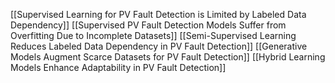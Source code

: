 [[Supervised Learning for PV Fault Detection is Limited by Labeled Data Dependency]]
[[Supervised PV Fault Detection Models Suffer from Overfitting Due to Incomplete Datasets]]
[[Semi-Supervised Learning Reduces Labeled Data Dependency in PV Fault Detection]]
[[Generative Models Augment Scarce Datasets for PV Fault Detection]]
[[Hybrid Learning Models Enhance Adaptability in PV Fault Detection]]